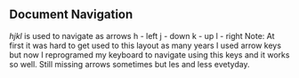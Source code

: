 
## Document Navigation

*hjkl* is used to navigate as arrows
h - left 
j - down
k - up
l - right 
Note: At first it was hard to get used to this layout as many years I used arrow keys but now I reprogramed my keyboard to navigate using this keys and it works so well. Still missing arrows sometimes but les and less evetyday.
